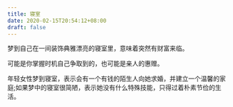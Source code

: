 ```yaml
---
title: 寝室
date: 2020-02-15T20:54:12+08:00
draft: false
---
```


梦到自己在一间装饰典雅漂亮的寝室里，意味着突然有财富来临。

可能是你掌握时机自己争取到的，也可能是亲人的惠赠。

年轻女性梦到寝室，表示会有一个有钱的陌生人向她求婚，并建立一个温馨的家庭;如果梦中的寝室很简陋，表示她没有什么特殊技能，只得过着朴素节俭的生活。

